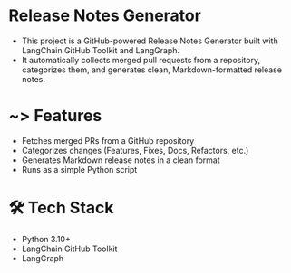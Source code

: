 # Release Notes Generator
- This project is a GitHub-powered Release Notes Generator built with LangChain GitHub Toolkit and LangGraph.
- It automatically collects merged pull requests from a repository, categorizes them, and generates clean, Markdown-formatted release notes.

# ~> Features
- Fetches merged PRs from a GitHub repository
- Categorizes changes (Features, Fixes, Docs, Refactors, etc.)
- Generates Markdown release notes in a clean format
- Runs as a simple Python script

# 🛠️ Tech Stack
- Python 3.10+
- LangChain GitHub Toolkit
- LangGraph
